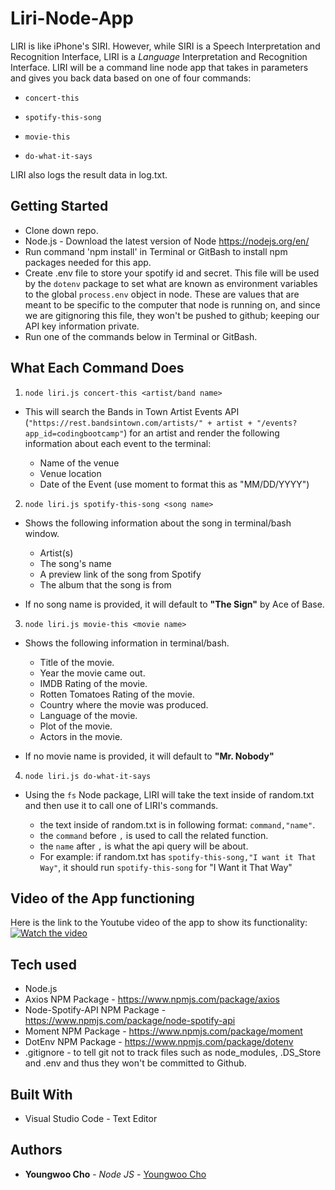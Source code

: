 # Liri-Node-App

LIRI is like iPhone's SIRI. However, while SIRI is a Speech Interpretation and Recognition Interface, LIRI is a _Language_ Interpretation and Recognition Interface. LIRI will be a command line node app that takes in parameters and gives you back data based on one of four commands:

  * `concert-this`

  * `spotify-this-song`

  * `movie-this`

  * `do-what-it-says`

LIRI also logs the result data in log.txt.

## Getting Started

- Clone down repo.
- Node.js - Download the latest version of Node https://nodejs.org/en/
- Run command 'npm install' in Terminal or GitBash to install npm packages needed for this app.
- Create .env file to store your spotify id and secret. This file will be used by the `dotenv` package to set what are known as environment variables to the global `process.env` object in node. These are values that are meant to be specific to the computer that node is running on, and since we are gitignoring this file, they won't be pushed to github; keeping our API key information private.
- Run one of the commands below in Terminal or GitBash.

## What Each Command Does

1. `node liri.js concert-this <artist/band name>`

  * This will search the Bands in Town Artist Events API (`"https://rest.bandsintown.com/artists/" + artist + "/events?app_id=codingbootcamp"`) for an artist and render the following information about each event to the terminal:

    * Name of the venue
    * Venue location
    * Date of the Event (use moment to format this as "MM/DD/YYYY")

2. `node liri.js spotify-this-song <song name>`

  * Shows the following information about the song in terminal/bash window.
    * Artist(s)
    * The song's name
    * A preview link of the song from Spotify
    * The album that the song is from

  * If no song name is provided, it will default to **"The Sign"** by Ace of Base.

3. `node liri.js movie-this <movie name>`

  * Shows the following information in terminal/bash.

    * Title of the movie.
    * Year the movie came out.
    * IMDB Rating of the movie.
    * Rotten Tomatoes Rating of the movie.
    * Country where the movie was produced.
    * Language of the movie.
    * Plot of the movie.
    * Actors in the movie.

  * If no movie name is provided, it will default to **"Mr. Nobody"**

4. `node liri.js do-what-it-says`

  * Using the `fs` Node package, LIRI will take the text inside of random.txt and then use it to call one of LIRI's commands.

    * the text inside of random.txt is in following format: `command,"name"`.
    * the `command` before `,` is used to call the related function.
    * the `name` after `,` is what the api query will be about.
    * For example: if random.txt has `spotify-this-song,"I want it That Way"`, it should run `spotify-this-song` for "I Want it That Way"

## Video of the App functioning
Here is the link to the Youtube video of the app to show its functionality:
[![Watch the video](liri-bot_full.gif)](https://youtu.be/jimBos0julc)


## Tech used
- Node.js
- Axios NPM Package - https://www.npmjs.com/package/axios
- Node-Spotify-API NPM Package - https://www.npmjs.com/package/node-spotify-api
- Moment NPM Package - https://www.npmjs.com/package/moment
- DotEnv NPM Package - https://www.npmjs.com/package/dotenv
- .gitignore - to tell git not to track files such as node_modules, .DS_Store and .env and thus they won't be committed to Github.


## Built With

* Visual Studio Code - Text Editor

## Authors

* **Youngwoo Cho** - *Node JS* - [Youngwoo Cho](https://github.com/catnap89)